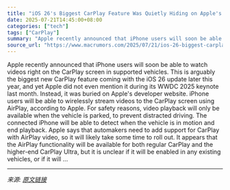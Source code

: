 ```yaml
---
title: "iOS 26's Biggest CarPlay Feature Was Quietly Hiding on Apple's Website"
date: 2025-07-21T14:45:00+08:00
categories: ["tech"]
tags: ["CarPlay"]
summary: "Apple recently announced that iPhone users will soon be able to watch videos right on the CarPlay screen in supported vehicles. This is arguably the biggest new CarPlay feature coming with the iOS 26 "
source_url: "https://www.macrumors.com/2025/07/21/ios-26-biggest-carplay-feature/"
---
```


Apple recently announced that iPhone users will soon be able to watch videos right on the CarPlay screen in supported vehicles. This is arguably the biggest new CarPlay feature coming with the iOS 26 update later this year, and yet Apple did not even mention it during its WWDC 2025 keynote last month. Instead, it was buried on Apple's developer website. iPhone users will be able to wirelessly stream videos to the CarPlay screen using AirPlay, according to Apple. For safety reasons, video playback will only be available when the vehicle is parked, to prevent distracted driving. The connected iPhone will be able to detect when the vehicle is in motion and end playback. Apple says that automakers need to add support for CarPlay with AirPlay video, so it will likely take some time to roll out. It appears that the AirPlay functionality will be available for both regular CarPlay and the higher-end CarPlay Ultra, but it is unclear if it will be enabled in any existing vehicles, or if it will ...

---

*来源: [原文链接](https://www.macrumors.com/2025/07/21/ios-26-biggest-carplay-feature/)*

